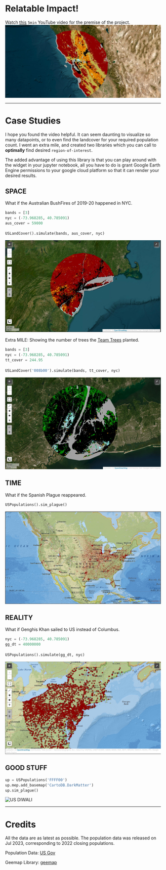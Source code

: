 # Relatable Impact!

Watch [this](https://youtu.be/UT_-BeZl2o4) `5min` YouTube video for the premise of the project.
[![bk2899](./assets/meta/thumbnail.jpeg)](https://www.youtube.com/watch?v=UT_-BeZl2o4)

---

# Case Studies

I hope you found the video helpful. It can seem daunting to visualize so many datapoints, or to even find the landcover for your required population count. I went an extra mile, and created two libraries which you can call to __optimally__ find desired `region-of-interest`.

The added advantage of using this library is that you can play around with the widget in your jupyter notebook, all you have to do is grant Google Earth Engine permissions to your google cloud platform so that it can render your desired results.

## SPACE

What if the Australian BushFires of 2019-20 happened in NYC.

```python
bands = [3]
nyc = (-73.968285, 40.785091)
aus_cover = 59000

USLandCover().simulate(bands, aus_cover, nyc)
```

![NYC Bushfire](./assets/meta/nyc-bf.jpeg)

Extra MILE: Showing the number of trees the [Team Trees](https://teamtrees.org/) planted.

```python
bands = [3]
nyc = (-73.968285, 40.785091)
tt_cover = 244.95

USLandCover('008b00').simulate(bands, tt_cover, nyc)
```

![NYC TT](assets/meta/nyc-tt.jpeg)

## TIME

What if the Spanish Plague reappeared.

```python
USPopulations().sim_plague()
```

![US Spanish Plague](./assets/meta/us-sp.jpeg)

## REALITY

What if Genghis Khan sailed to US instead of Columbus.

```python
nyc = (-73.968285, 40.785091)
gg_dt = 40000000

USPopulations().simulate(gg_dt, nyc)
```

![NYC Genghis Khan](./assets/meta/nyc-gk.jpeg)

## GOOD STUFF

```python
up = USPopulations('FFFF00')
up.mep.add_basemap('CartoDB.DarkMatter')
up.sim_plague()
```

![US DIWALI](assets/meta/us-diwali.jpeg)

---

# Credits

All the data are as latest as possible. The population data was released on Jul 2023, corresponding to 2022 closing populations.

Population Data: [US Gov](https://www.census.gov/data/tables/time-series/demo/popest/2020s-total-cities-and-towns.html)

Geemap Library: [geemap](https://geemap.org/)
